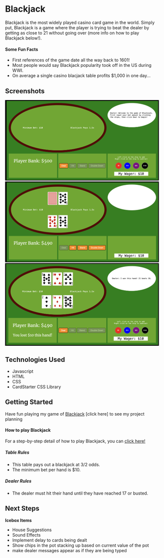 # Blackjack

  Blackjack is the most widely played casino card game in the world. Simply put, Blackjack is a game where the player is trying to beat the dealer by getting as close to 21 without going over (more info on how to play Blackjack below!). 
  #### Some Fun Facts
  * First references of the game date all the way back to 1601! 
  * Most people would say Blackjack popularity took off in the US during WWI. 
  * On average a single casino blacjack table profits $1,000 in one day...

  ## Screenshots
  ![game on load](images/onLoad.png)
  ![game on deal](images/onDeal.png)
  ![hand result](images/handResult.png)

  ## Technologies Used
  * Javascript
  * HTML
  * CSS
  * CardStarter CSS Library


  ## Getting Started
  Have fun playing my game of [Blackjack](https://chadbanghart.github.io/blackjack/)
  [click here] to see my project planning

  #### How to play Blackjack
  For a step-by-step detail of how to play Blackjack, you can [click here!](https://www.blackjackapprenticeship.com/how-to-play-blackjack/)
  
  ##### Table Rules
  * This table pays out a blackjack at 3/2 odds.
  * The minimum bet per hand is $10.

  ##### Dealer Rules 
  * The dealer must hit their hand until they have reached 17 or busted. 

  ## Next Steps
  **Icebox Items**
  * House Suggestions
  * Sound Effects
  * Implement delay to cards being dealt
  * Show chips in the pot stacking up based on current value of the pot
  * make dealer messages appear as if they are being typed
